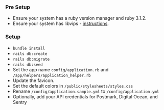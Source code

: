 
### Pre Setup

- Ensure your system has a ruby version manager and ruby 3.1.2.
- Ensure your system has libvips - [instructions](https://www.libvips.org/install.html). 

### Setup

- `bundle install`
- `rails db:create`
- `rails db:migrate`
- `rails db:seed`
- Set the app name `config/application.rb` and `/app/helpers/application_helper.rb`
- Update the favicon.
- Set the default colors in `/public/stylesheets/styles.css`
- Rename `/config/application.sample.yml` to `/config/application.yml`
- Optionally, add your API credentials for Postmark, Digital Ocean, and Sentry 